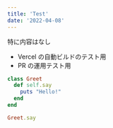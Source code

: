 ```yaml
---
title: 'Test'
date: '2022-04-08'
---
```


特に内容はなし

- Vercel の自動ビルドのテスト用
- PR の運用テスト用

```ruby
class Greet
  def self.say
    puts "Hello!"
  end
end

Greet.say
```
